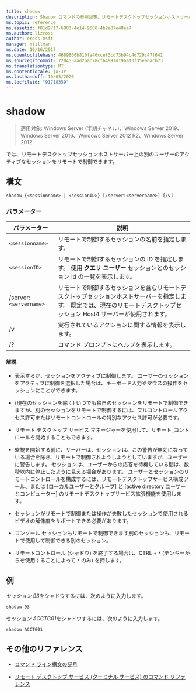 ```yaml
---
title: shadow
description: Shadow コマンドの参照記事。リモートデスクトップセッションホストサーバー上の別のユーザーのアクティブなセッションをリモートで制御できます。
ms.topic: reference
ms.assetid: f81d9717-6883-4e14-9508-4b2a87e48ea7
ms.author: lizross
author: eross-msft
manager: mtillman
ms.date: 10/16/2017
ms.openlocfilehash: 4689806b810fa46ccef3cd73b94c4d729c47f641
ms.sourcegitcommit: 720455aad2bac78cf64997d196a13f35ea0acb73
ms.translationtype: MT
ms.contentlocale: ja-JP
ms.lasthandoff: 10/05/2020
ms.locfileid: "91718359"
---
```

# <a name="shadow"></a>shadow

> 適用対象: Windows Server (半期チャネル)、Windows Server 2019、Windows Server 2016、Windows Server 2012 R2、Windows Server 2012

では、リモートデスクトップセッションホストサーバー上の別のユーザーのアクティブなセッションをリモートで制御できます。

## <a name="syntax"></a>構文

```
shadow {<sessionname> | <sessionID>} [/server:<servername>] [/v]
```

### <a name="parameters"></a>パラメーター

| パラメーター | 説明 |
|--|--|
| `<sessionname>` | リモートで制御するセッションの名前を指定します。 |
| `<sessionID>` | リモートで制御するセッションの ID を指定します。 使用 **クエリ ユーザー** セッションとのセッション Id の一覧を表示します。 |
| /server:`<servername>` | リモートで制御するセッションを含むリモートデスクトップセッションホストサーバーを指定します。 既定では、現在のリモートデスクトップセッション Host4 サーバーが使用されます。 |
| /v | 実行されているアクションに関する情報を表示します。 |
| /? | コマンド プロンプトにヘルプを表示します。 |

#### <a name="remarks"></a>解説

- 表示するか、セッションをアクティブに制御します。 ユーザーのセッションをアクティブに制御を選択した場合は、キーボード入力やマウスの操作をセッションにことができます。

- (現在のセッションを除く) いつでも独自のセッションをリモートで制御できますが、別のセッションをリモートで制御するには、フルコントロールアクセス許可またはリモートコントロールの特別なアクセス許可が必要です。

- リモート デスクトップ サービス マネージャーを使用して、リモート_コントロールを開始することもできます。

- 監視を開始する前に、サーバーは、セッションは、この警告が無効になっている場合を除き、リモートで制御されようしようとしていますが、ユーザーに警告します。 セッションは、ユーザーからの応答を待機している間は、数秒以内に停止したように見える場合があります。 ユーザーとセッションのリモートコントロールを構成するには、リモートデスクトップサービス構成ツール、または [ローカルユーザーとグループ] と [active directory ユーザーとコンピューター] のリモートデスクトップサービス拡張機能を使用します。

- セッションがリモートで制御または操作が失敗したセッションで使用されるビデオの解像度をサポートできる必要があります。

- コンソール セッションもリモートで制御できます別のセッションも、リモートで使用して制御できる別のセッション。

- リモートコントロール (シャドウ) を終了する場合は、CTRL + `*` (テンキーからを使用することによって `*` のみ) を押します。

## <a name="examples"></a>例

*セッション 93*をシャドウするには、次のように入力します。

```
shadow 93
```

セッション *ACCTG01*をシャドウするには、次のように入力します。

```
shadow ACCTG01
```

## <a name="additional-references"></a>その他のリファレンス

- [コマンド ライン構文の記号](command-line-syntax-key.md)

- [リモート デスクトップ サービス (ターミナル サービス) のコマンド リファレンス](remote-desktop-services-terminal-services-command-reference.md)
